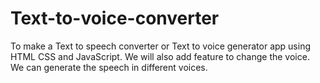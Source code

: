 # Text-to-voice-converter
To make a Text to speech converter or Text to voice generator app using HTML CSS and JavaScript. We will also add feature to change the voice. We can generate the speech in different voices.
